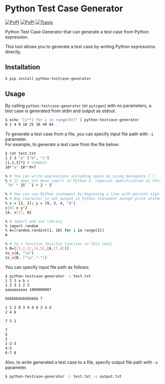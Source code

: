 Python Test Case Generator
====

[![PyPI](https://img.shields.io/pypi/v/python-testcase-generator.svg)](https://pypi.python.org/pypi/python-testcase-generator)
[![PyPI](https://img.shields.io/pypi/l/python-testcase-generator.svg)]()
[![Travis](https://img.shields.io/travis/tjkendev/python-testcase-generator.svg)](https://travis-ci.org/tjkendev/python-testcase-generator)

Python Test Case Generator that can generate a test case from Python expression.

This tool allows you to generate a test case by writing Python expressions directly.

## Installation

```sh
$ pip install python-testcase-generator
```

## Usage

By calling `python-testcase-generator` (or `pytcgen`) with no parameters, a test case is generated from stdin
and output as stdout.
```sh
$ echo "[i**2 for i in range(9)]" | python-testcase-generator
0 1 4 9 16 25 36 49 64
```

To generate a test case from a file, you can specify input file path with `-i` parameter.  
For example, to generate a test case from the file below:
```sh
$ cat test.txt
1 2 3 "a" ["b", "c"]
[1,2,3]*2 # comment
10*"a" 10**9+7

% # You can write expressions including space by using backquote (`).
% # It does not mean repr() in Python 2. (special specification in this tool)
`"b" * 15` `1 + 2 * 3`

% # You can use Python statement by beginning a line with percent sign (%).
% # Any character is not output in Python statement except print statement.
% x = [1, 2]; y = [9, 3, 4, "d"]
x[0] x y*2
{4, x[1], 6}

% # import and use library
% import random
% A=[random.randint(1, 10) for i in range(3)]
A

% # to_s function (builtin function in this tool)
% B=[[1,2,3],[4,5],[6,[7,8]]]
to_s(A, "\n")
to_s(B, ["\n","-"])
```

You can specify input file path as follows:
```sh
$ python-testcase-generator -i test.txt
1 2 3 a b c
1 2 3 1 2 3
aaaaaaaaaa 1000000007

bbbbbbbbbbbbbbb 7

1 1 2 9 3 4 d 9 3 4 d
2 4 6

7 5 1

7
5
1
1-2-3
4-5
6-7 8
```

Also, to write generated a test case to a file, specify output file path with `-o` parameter.
```sh
$ python-testcase-generator -i test.txt -o output.txt
```

